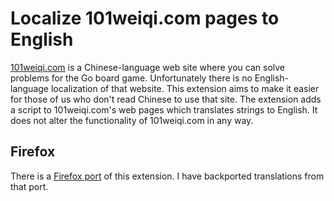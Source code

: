 # Localize 101weiqi.com pages to English

[101weiqi.com](https://101weiqi.com) is a Chinese-language web site where you
can solve problems for the Go board game. Unfortunately there is no
English-language localization of that website. This extension aims to make it
easier for those of us who don't read Chinese to use that site. The extension
adds a script to 101weiqi.com's web pages which translates strings to English.
It does not alter the functionality of 101weiqi.com in any way.

## Firefox

There is a [Firefox port](https://github.com/bani/101weiqiLocalizer) of this
extension. I have backported translations from that port.

